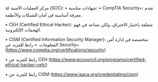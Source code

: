  📊 مركز العمليات الأمنية (SOC):
 • شهادات مناسبة:
 • CompTIA Security+: تقدم معرفة أساسية في أمان الشبكات والأنظمة.
 
 • CEH (Certified Ethical Hacker): متعلقة باختبار الاختراق، ولكن تساعد في فهم الهجمات الإلكترونية.
 
 • CISM (Certified Information Security Manager): متخصصة في إدارة أمن المعلومات.
 • رابط للمزيد عن Security+ (https://www.comptia.org/certifications/security)
 
 • رابط للمزيد عن CEH (https://www.eccouncil.org/programs/certified-ethical-hacker-ceh/)
 
 • رابط للمزيد عن CISM (https://www.isaca.org/credentialing/cism)
